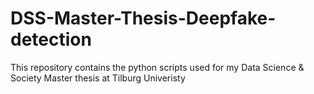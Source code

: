 # DSS-Master-Thesis-Deepfake-detection
This repository contains the python scripts used for my Data Science &amp; Society Master thesis at Tilburg Univeristy
